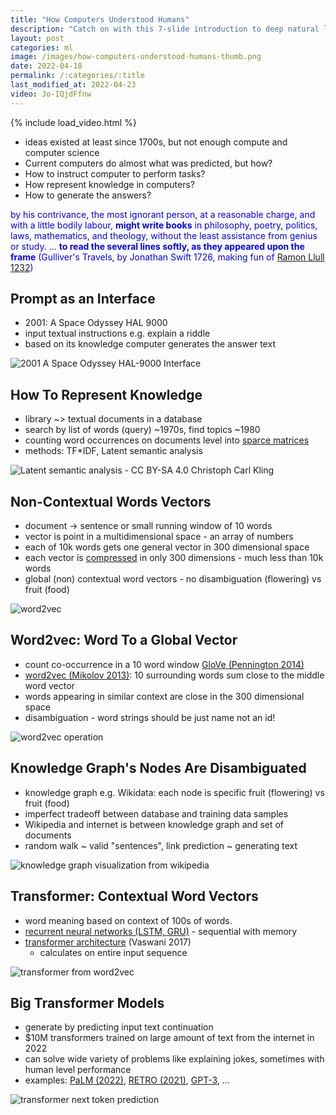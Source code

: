```yaml
---
title: "How Computers Understood Humans"
description: "Catch on with this 7-slide introduction to deep natural language processing of 2022, featuring TF-IDF, Word2vec, knowledge graphs, and transformers."
layout: post
categories: ml
image: /images/how-computers-understood-humans-thumb.png
date: 2022-04-18
permalink: /:categories/:title
last_modified_at: 2022-04-23
video: Jo-IQjdFfnw
---
```


{% include load_video.html %}

- ideas existed at least since 1700s, but not enough compute and computer science
- Current computers do almost what was predicted, but how?
- How to instruct computer to perform tasks?
- How represent knowledge in computers?
- How to generate the answers?

<p style="color: blue">
by his contrivance, the most ignorant person, at a reasonable charge, and with a little bodily labour, <b>might write books</b> in philosophy, poetry, politics, laws, mathematics, and theology, without the least assistance from genius or study.
... <b>to read the several lines softly, as they appeared upon the frame</b>
(Gulliver's Travels, by Jonathan Swift 1726, making fun of <a href="https://www.researchgate.net/publication/221502602_Llull_as_Computer_Scientist_or_Why_Llull_Was_One_of_Us">Ramon Llull 1232</a>)
</p>


## Prompt as an Interface
- 2001: A Space Odyssey HAL 9000
- input textual instructions e.g. explain a riddle
- based on its knowledge computer generates the answer text 

![2001 A Space Odyssey HAL-9000 Interface](/images/2001-A-Space-Odyssey-HAL-9000-Interface-3.png)


## How To Represent Knowledge
- library ~> textual documents in a database
- search by list of words (query) ~1970s, find topics ~1980
- counting word occurrences on documents level into [sparce matrices](/ml/sparse-matrix-why-and-when)
- methods: TF*IDF, Latent semantic analysis

![Latent semantic analysis - CC BY-SA 4.0 Christoph Carl Kling](/images/latent-semantic-analysis-wiki.png)


## Non-Contextual Words Vectors
- document -> sentence or small running window of 10 words
- vector is point in a multidimensional space - an array of numbers
- each of 10k words gets one general vector in 300 dimensional space
- each vector is [compressed](/ml/neural-data-compression) in only 300 dimensions - much less than 10k words
- global (non) contextual word vectors - no disambiguation (flowering) vs fruit (food)

![word2vec](/images/word2vec-10k-tensorflow-projector.png)


## Word2vec: Word To a Global Vector
- count co-occurrence in a 10 word window [GloVe (Pennington 2014)](https://nlp.stanford.edu/pubs/glove.pdf)
- [word2vec (Mikolov 2013)](https://arxiv.org/pdf/1301.3781.pdf): 10 surrounding words sum close to the middle word vector
- words appearing in similar context are close in the 300 dimensional space
- disambiguation - word strings should be just name not an id!

![word2vec operation](/images/word2vec.jpg)


## Knowledge Graph's Nodes Are Disambiguated
- knowledge graph e.g. Wikidata: each node is specific fruit (flowering) vs fruit (food)
- imperfect tradeoff between database and training data samples
- Wikipedia and internet is between knowledge graph and set of documents
- random walk ~ valid "sentences", link prediction ~ generating text

![knowledge graph visualization from wikipedia](/images/knowledge-graph.jpg)


## Transformer: Contextual Word Vectors
- word meaning based on context of 100s of words.
- [recurrent neural networks (LSTM, GRU)](/ml/SRU++-Speeds-Up-Transformer-with-Simple-Recurrent-Unit-RNN) - sequential with memory
- [transformer architecture](/ml/transformers-self-attention-mechanism-simplified) (Vaswani 2017)
  - calculates on entire input sequence

![transformer from word2vec](/images/transformer-from-word2vec.jpg)


## Big Transformer Models
- generate by predicting input text continuation
- $10M transformers trained on large amount of text from the internet in 2022
- can solve wide variety of problems like explaining jokes, sometimes with human level performance
- examples: [PaLM (2022)](/ml/googles-pathways-language-model-and-chain-of-thought), [RETRO (2021)](/ml/DeepMinds-RETRO-Transformer-Model), [GPT-3](https://arxiv.org/pdf/2005.14165.pdf), ...

![transformer next token prediction](/images/transformer-from-word2vec-next-token.jpg)
